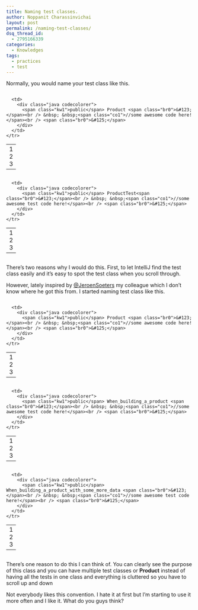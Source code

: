 ```yaml
---
title: Naming test classes.
author: Noppanit Charassinvichai
layout: post
permalink: /naming-test-classes/
dsq_thread_id:
  - 2795166339
categories:
  - Knowledges
tags:
  - practices
  - test
---
```

Normally, you would name your test class like this.

<div class="codecolorer-container java blackboard" style="overflow:auto;white-space:nowrap;width:100%;">
  <table cellspacing="0" cellpadding="0">
    <tr>
      <td class="line-numbers">
        <div>
          1<br />2<br />3<br />
        </div>
      </td>
      
      <td>
        <div class="java codecolorer">
          <span class="kw1">public</span> Product <span class="br0">&#123;</span><br /> &nbsp; &nbsp;<span class="co1">//some awesome code here!</span><br /> <span class="br0">&#125;</span>
        </div>
      </td>
    </tr>
  </table>
</div>

<div class="codecolorer-container java blackboard" style="overflow:auto;white-space:nowrap;width:100%;">
  <table cellspacing="0" cellpadding="0">
    <tr>
      <td class="line-numbers">
        <div>
          1<br />2<br />3<br />
        </div>
      </td>
      
      <td>
        <div class="java codecolorer">
          <span class="kw1">public</span> ProductTest<span class="br0">&#123;</span><br /> &nbsp; &nbsp;<span class="co1">//some awesome test code here!</span><br /> <span class="br0">&#125;</span>
        </div>
      </td>
    </tr>
  </table>
</div>

There&#8217;s two reasons why I would do this. First, to let IntelliJ find the test class easily and it&#8217;s easy to spot the test class when you scroll through. 

However, lately inspired by [@JeroenSoeters][1] my colleague which I don&#8217;t know where he got this from. I started naming test class like this.

<div class="codecolorer-container java blackboard" style="overflow:auto;white-space:nowrap;width:100%;">
  <table cellspacing="0" cellpadding="0">
    <tr>
      <td class="line-numbers">
        <div>
          1<br />2<br />3<br />
        </div>
      </td>
      
      <td>
        <div class="java codecolorer">
          <span class="kw1">public</span> Product <span class="br0">&#123;</span><br /> &nbsp; &nbsp;<span class="co1">//some awesome code here!</span><br /> <span class="br0">&#125;</span>
        </div>
      </td>
    </tr>
  </table>
</div>

<div class="codecolorer-container java blackboard" style="overflow:auto;white-space:nowrap;width:100%;">
  <table cellspacing="0" cellpadding="0">
    <tr>
      <td class="line-numbers">
        <div>
          1<br />2<br />3<br />
        </div>
      </td>
      
      <td>
        <div class="java codecolorer">
          <span class="kw1">public</span> When_building_a_product <span class="br0">&#123;</span><br /> &nbsp; &nbsp;<span class="co1">//some awesome test code here!</span><br /> <span class="br0">&#125;</span>
        </div>
      </td>
    </tr>
  </table>
</div>

<div class="codecolorer-container java blackboard" style="overflow:auto;white-space:nowrap;width:100%;">
  <table cellspacing="0" cellpadding="0">
    <tr>
      <td class="line-numbers">
        <div>
          1<br />2<br />3<br />
        </div>
      </td>
      
      <td>
        <div class="java codecolorer">
          <span class="kw1">public</span> When_building_a_product_with_some_more_data <span class="br0">&#123;</span><br /> &nbsp; &nbsp;<span class="co1">//some awesome test code here!</span><br /> <span class="br0">&#125;</span>
        </div>
      </td>
    </tr>
  </table>
</div>

There&#8217;s one reason to do this I can think of. You can clearly see the purpose of this class and you can have multiple test classes or **Product** instead of having all the tests in one class and everything is cluttered so you have to scroll up and down

Not everybody likes this convention. I hate it at first but I&#8217;m starting to use it more often and I like it. What do you guys think?

 [1]: https://twitter.com/JeroenSoeters "Jeroen"